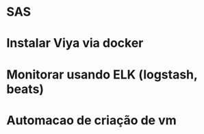 # SAS
# Instalar Viya via docker
# Monitorar usando ELK (logstash, beats) 
# Automacao de criação de vm
